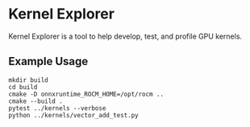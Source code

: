 # Kernel Explorer 
Kernel Explorer is a tool to help develop, test, and profile GPU kernels.

## Example Usage
```
mkdir build
cd build
cmake -D onnxruntime_ROCM_HOME=/opt/rocm ..
cmake --build .
pytest ../kernels --verbose
python ../kernels/vector_add_test.py
```
